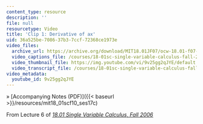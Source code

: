 ```yaml
---
content_type: resource
description: ''
file: null
resourcetype: Video
title: 'Clip 1: Derivative of ax'
uid: 36a525be-7086-37b3-7ccf-72368ce1973e
video_files:
  archive_url: https://archive.org/download/MIT18.01JF07/ocw-18.01-f07-lec06_300k.mp4
  video_captions_file: /courses/18-01sc-single-variable-calculus-fall-2010/9c883e92af6a5d8b9b67f4aed04fee6e_9v25gg2qJYE.vtt
  video_thumbnail_file: https://img.youtube.com/vi/9v25gg2qJYE/default.jpg
  video_transcript_file: /courses/18-01sc-single-variable-calculus-fall-2010/f6369b9c097245665e4abf1403b078dc_9v25gg2qJYE.pdf
video_metadata:
  youtube_id: 9v25gg2qJYE
---
```


» [Accompanying Notes (PDF)]({{< baseurl >}}/resources/mit18_01scf10_ses17c)

From Lecture 6 of [_18.01 Single Variable Calculus, Fall 2006_](/courses/18-01-single-variable-calculus-fall-2006/pages/video-lectures)